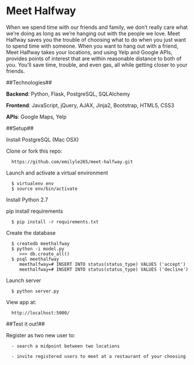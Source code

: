 # Meet Halfway

When we spend time with our friends and family, we don’t really care what we’re doing as long as we’re hanging out with the people we love. Meet Halfway saves you the trouble of choosing what to do when you just want to spend time with someone. When you want to hang out with a friend, Meet Halfway takes your locations, and using Yelp and Google APIs, provides points of interest that are within reasonable distance to both of you. You’ll save time, trouble, and even gas, all while getting closer to your friends.

##Technologies##

   **Backend**: Python, Flask, PostgreSQL, SQLAlchemy

   **Frontend**: JavaScript, jQuery, AJAX, Jinja2, Bootstrap, HTML5, CSS3

   **APIs**: Google Maps, Yelp

##Setup##

   Install PostgreSQL (Mac OSX)

   Clone or fork this repo:

      https://github.com/emilyle265/meet-halfway.git

   Launch and activate a virtual environment

      $ virtualenv env
      $ source env/bin/activate

   Install Python 2.7

   pip install requirements
        
      $ pip install -r requirements.txt

   Create the database

      $ createdb meethalfway
      $ python -i model.py
         >>> db.create_all()
      $ psql meethalfway
         meethalfway=# INSERT INTO status(status_type) VALUES ('accept')
         meethalfway=# INSERT INTO status(status_type) VALUES ('decline')

   Launch server

      $ python server.py

   View app at:
    
      http://localhost:5000/

##Test it out!##

   Register as two new user to:
   
      - search a midpoint between two locations 
      
      - invite registered users to meet at a restaurant of your choosing

     
